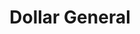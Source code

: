 ---
title: "Dollar General"
url: /safford/dollar-general-west-thatcher-boulevard/
shop: variety store
---